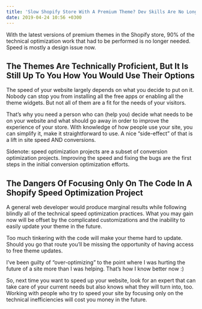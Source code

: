 ```yaml
---
title: 'Slow Shopify Store With A Premium Theme? Dev Skills Are No Longer Enough To Fix It'
date: 2019-04-24 10:56 +0300
---
```


With the latest versions of premium themes in the Shopify store, 90% of the technical optimization work that had to be performed is no longer needed. Speed is mostly a design issue now. 

## The Themes Are Technically Proficient, But It Is Still Up To You How You Would Use Their Options

The speed of your website largely depends on what you decide to put on it. Nobody can stop you from installing all the free apps or enabling all the theme widgets. But not all of them are a fit for the needs of your visitors.

That’s why you need a person who can (help you) decide what needs to be on your website and what should go away in order to improve the experience of your store. With knowledge of how people use your site, you can simplify it, make it straightforward to use. A nice “side-effect” of that is a lift in site speed AND conversions.

Sidenote: speed optimization projects are a subset of conversion optimization projects. Improving the speed and fixing the bugs are the first steps in the initial conversion optimization efforts.

## The Dangers Of Focusing Only On The Code In A Shopify Speed Optimization Project
A general web developer would produce marginal results while following blindly all of the technical speed optimization practices.  What you may gain now will be offset by the complicated customizations and the inability to easily update your theme in the future. 

Too much tinkering with the code will make your theme hard to update. Should you go that route you’ll be missing the opportunity of having access to free theme updates. 

I’ve been guilty of “over-optimizing” to the point where I was hurting the future of a site more than I was helping. That’s how I know better now :)

So, next time you want to speed up your website, look for an expert that can take care of your current needs but also knows what they will turn into, too. Working with people who try to speed your site by focusing only on the technical inefficiencies will cost you money in the future.
